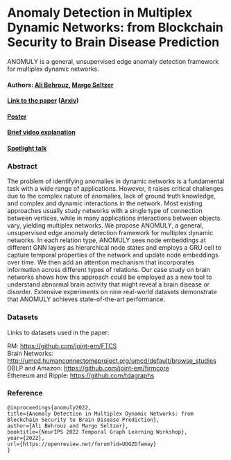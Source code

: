# Anomaly Detection in Multiplex Dynamic Networks: from Blockchain Security to Brain Disease Prediction 
ANOMULY is a general, unsupervised edge anomaly detection framework for multiplex dynamic networks.



#### Authors: [Ali Behrouz](https://abehrouz.github.io/), [Margo Seltzer](https://www.seltzer.com/margo/)
#### [Link to the paper](https://openreview.net/forum?id=UDGZDfwmay) ([Arxiv](https://arxiv.org/pdf/2211.08378.pdf))
#### [Poster]()
#### [Brief video explanation]()
#### [Spotlight talk]()





### Abstract
The problem of identifying anomalies in dynamic networks is a fundamental task with a wide range of applications. However, it raises critical challenges due to the complex nature of anomalies,  lack of ground truth knowledge, and complex and dynamic interactions in the network. Most existing approaches usually study networks with a single type of connection between vertices, while in many applications interactions between objects vary, yielding multiplex networks. We propose ANOMULY, a general, unsupervised edge anomaly detection framework for multiplex dynamic networks. In each relation type, ANOMULY sees node embeddings at different GNN layers as hierarchical node states and employs a GRU cell to capture temporal properties of the network and update node embeddings over time. We then add an attention mechanism that incorporates information across different types of relations. Our case study on brain networks shows how this approach could be employed as a new tool to understand abnormal brain activity that might reveal a brain disease or disorder. Extensive experiments on nine real-world datasets demonstrate that ANOMULY achieves state-of-the-art performance.



### Datasets
Links to datasets used in the paper:  
  
RM: https://github.com/joint-em/FTCS   
Brain Networks: http://umcd.humanconnectomeproject.org/umcd/default/browse_studies  
DBLP and Amazon: https://github.com/joint-em/firmcore  
Ethereum and Ripple: https://github.com/tdagraphs  





### Reference

```
@inproceedings{anomuly2022,
title={Anomaly Detection in Multiplex Dynamic Networks: from Blockchain Security to Brain Disease Prediction},
author={Ali Behrouz and Margo Seltzer},
booktitle={NeurIPS 2022 Temporal Graph Learning Workshop},
year={2022},
url={https://openreview.net/forum?id=UDGZDfwmay}
}
```
